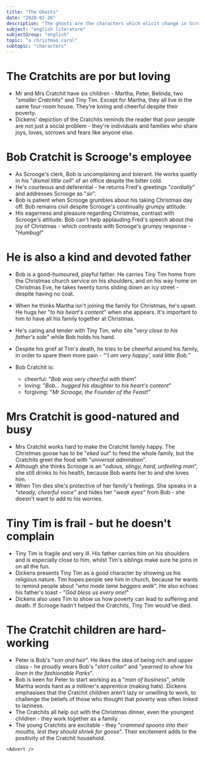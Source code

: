 ```yaml
---
title: "The Ghosts"
date: "2020-02-26"
description: "The ghosts are the characters which elicit change in Scrooge, causing him to transition between his original avaricious, isolated self to his new generous, outgoing self."
subject: "english literature"
subjectGroup: "english"
topic: "a christmas carol"
subtopic: "characters"
---
```


# The Cratchits are por but loving

- Mr and Mrs Cratchit have six children - Martha, Peter, Belinda, two "_smaller Cratchits_" and Tiny Tim. Except for Martha, they all live in the same four-room house. They're loving and cheerful despite their poverty.
- Dickens' depiction of the Cratchits reminds the reader that poor people are not just a social problem - they're individuals and families who share joys, loves, sorrows and fears like anyone else.

# Bob Cratchit is Scrooge's employee

- As Scrooge's clerk, Bob is uncomplaining and tolerant. He works quietly in his "_dismal little cell_" of an office despite the bitter cold.
- He's courteous and deferential - he returns Fred's greetings "_cordially_" and addresses Scrooge as "_sir_".
- Bob is patient when Scrooge grumbles about his taking Christmas day off. Bob remains civil despite Scrooge's continually grumpy attitude.
- His eagerness and pleasure regarding Christmas, contrast with Scrooge's attitude. Bob can't help applauding Fred's speech about the joy of Christmas - which contrasts with Scrooge's grumpy response - "_Humbug!_"

# He is also a kind and devoted father

- Bob is a good-humoured, playful father. He carries Tiny Tim home from the Christmas church service on his shoulders, and on his way home on Christmas Eve, he takes twenty turns sliding down an icy street - despite having no coat.
- When he thinks Martha isn't joining the family for Christmas, he's upset. He hugs her "_to his heart's content_" when she appears. It's important to him to have all his family together at Christmas.
- He's caring and tender with Tiny Tim, who site "_very close to his father's side_" while Bob holds his hand.
- Despite his grief at Tim's death, he tries to be cheerful around his family, in order to spare them more pain - "_'I am very happy', said little Bob._"
- Bob Cratchit is:

  - cheerful: "_Bob was very cheerful with them_"
  - loving: "_Bob... hugged his daughter to his heart's content_"
  - forgiving: "_Mr Scrooge, the Founder of the Feast!_"

# Mrs Cratchit is good-natured and busy

- Mrs Cratchit works hard to make the Cratchit family happy. The Christmas goose has to be "_eked out_" to feed the whole family, but the Cratchits greet the food with "_universal admiration_".
- Although she thinks Scrooge is an "_odious, stingy, hard, unfeeling man_", she still drinks to his health, because Bob wants her to and she loves him.
- When Tim dies she's protective of her family's feelings. She speaks in a "_steady, cheerful voice_" and hides her "_weak eyes_" from Bob - she doesn't want to add to his worries.

# Tiny Tim is frail - but he doesn't complain

- Tiny Tim is fragile and very ill. His father carries him on his shoulders and is especially close to him, whilst Tim's siblings make sure he joins in on all the fun.
- Dickens presents Tiny Tim as a good character by showing us his religious nature. Tim hopes people see him in church, because he wants to remind people about "_who made lame beggars walk_". He also echoes his father's toast - "_God bless us every one!_"
- Dickens also uses Tim to show us how poverty can lead to suffering and death. If Scrooge hadn't helped the Cratchits, Tiny Tim would've died.

# The Cratchit children are hard-working

- Peter is Bob's "_son and heir_". He likes the idea of being rich and upper class - he proudly wears Bob's "_shirt collar_" and "_yearned to show his linen in the fashionable Parks_".
- Bob is keen for Peter to start working as a "_man of business_", while Martha words hard as a milliner's apprentice (making hats). Dickens emphasises that the Cratchit children aren't lazy or unwilling to work, to challenge the beliefs of those who thought that poverty was often linked to laziness.
- The Cratchits all help out with the Christmas dinner, even the youngest children - they work together as a family.
- The young Cratchits are excitable - they "_crammed spoons into their mouths, lest they should shriek for goose_". Their excitement adds to the positivity of the Cratchit household.

```react
<Advert />
```
